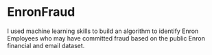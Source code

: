 # EnronFraud
I used machine learning skills to build an algorithm to identify Enron Employees who may have committed fraud based on the public Enron financial and email dataset.
